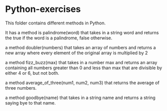 # Python-exercises
This folder contains different methods in Python.
 
It has a method is palindrome(word) that takes in a string word and returns the true if the word is a
palindrome, false otherwise.

 a method doubler(numbers) that takes an array of numbers and returns a new array
where every element of the original array is multiplied by 2

 a method fizz_buzz(max) that takes in a number max and returns an array containing all
numbers greater than 0 and less than max that are divisible by either 4 or 6, but not both.

a method average_of_three(num1, num2, num3) that returns the average of three numbers.

 a method goodbye(name) that takes in a string name and returns a string saying bye to that
name.
